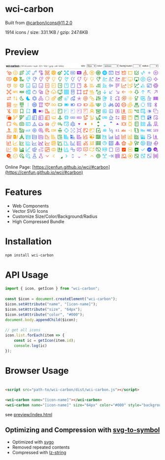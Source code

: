 # wci-carbon
Built from [@carbon/icons@11.2.0](https://github.com/carbon-design-system/carbon)  

1914 icons / size: 331.1KB / gzip: 247.6KB  



# Preview
![screenshot](preview/screenshot.png)

Online Page: [https://cenfun.github.io/wci/#carbon](https://cenfun.github.io/wci/#carbon)

# Features
* Web Components
* Vector SVG Icons 
* Customize Size/Color/Background/Radius
* High Compressed Bundle
# Installation
```sh
npm install wci-carbon
```
# API Usage
```js
import { icon, getIcon } from "wci-carbon";

const $icon = document.createElement("wci-carbon");
$icon.setAttribute("name", "[icon-name]");
$icon.setAttribute("size", "64px");
$icon.setAttribute("color", "#000");
document.body.appendChild($icon);

// get all icons
icon.list.forEach(item => {
    const ic = getIcon(item.id);
    console.log(ic)
});
```
# Browser Usage
```html

<script src="path-to/wci-carbon/dist/wci-carbon.js"></script>

<wci-carbon name="[icon-name]"></wci-carbon>
<wci-carbon name="[icon-name]" size="64px" color="#000" style="background:#f5f5f5;"></wci-carbon>
```
see [preview/index.html](preview/index.html)

## Optimizing and Compression with [svg-to-symbol](https://github.com/cenfun/svg-to-symbol)
* Optimized with [svgo](https://github.com/svg/svgo)
* Removed repeated contents
* Compressed with [lz-string](https://github.com/pieroxy/lz-string)